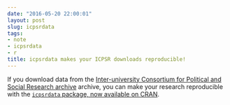 ```yaml
---
date: "2016-05-20 22:00:01"
layout: post
slug: icpsrdata
tags:
- note
- icpsrdata
- r
title: icpsrdata makes your ICPSR downloads reproducible!
---
```


If you download data from the [Inter-university Consortium for Political and Social Research archive](http://www.icpsr.umich.edu) archive, you can make your research reproducible with the [`icpsrdata` package, now available on CRAN](https://cran.r-project.org/web/packages/icpsrdata/index.html). 

